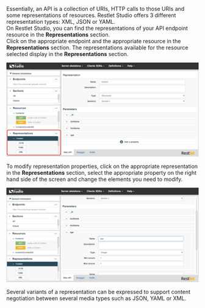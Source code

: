 Essentially, an API is a collection of URIs, HTTP calls to those URIs and some representations of resources. Restlet Studio offers 3 different representation types: XML, JSON or YAML.  
On Restlet Studio, you can find the representations of your API endpoint resource in the **Representations** section.  
Click on the appropriate endpoint and the appropriate resource in the **Representations** section. The representations available for the resource selected display in the **Representations** section.

![Representations section](images/04.jpg "Representations section")

To modify representation properties, click on the appropriate representation in the **Representations** section, select the appropriate property on the right hand side of the screen and change the elements you need to modify.

![Resources section](images/05.jpg "Resources section")

Several variants of a representation can be expressed to support content negotiation between several media types such as JSON, YAML or XML.
